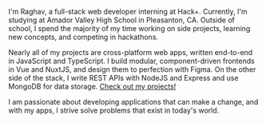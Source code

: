 I'm Raghav, a full-stack web developer interning at Hack+. Currently, I'm studying at Amador Valley High School in Pleasanton, CA.
Outside of school, I spend the majority of my time working on side projects, learning new concepts, and competing in hackathons.

Nearly all of my projects are cross-platform web apps, written end-to-end in JavaScript and TypeScript.
I build modular, component-driven frontends in Vue and NuxtJS, and design them to perfection with Figma.
On the other side of the stack, I write REST APIs with NodeJS and Express and use MongoDB for data storage.
[Check out my projects!](/projects)

I am passionate about developing applications that can make a change, and with my apps, I strive solve problems that exist in today's world.

